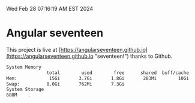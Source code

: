 Wed Feb 28 07:16:19 AM EST 2024

# Angular seventeen


This project is live at [https://angularseventeen.github.io](https://angularseventeen.github.io "seventeen!") thanks to Github.

```bash
System Memory
               total        used        free      shared  buff/cache   available
Mem:            15Gi       3.7Gi       1.8Gi       283Mi        10Gi        11Gi
Swap:          8.0Gi       762Mi       7.3Gi
System Storage
688M	.
```
